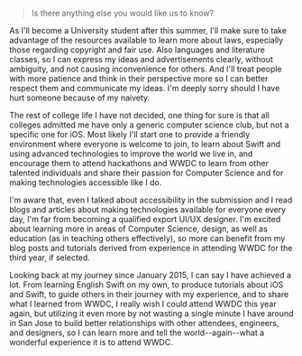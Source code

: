 > Is there anything else you would like us to know?

As I'll become a University student after this summer, I'll make sure to take advantage of the resources available to learn more about laws, especially those regarding copyright and fair use. Also languages and literature classes, so I can express my ideas and advertisements clearly, without ambiguity, and not causing inconvenience for others. And I'll treat people with more patience and think in their perspective more so I can better respect them and communicate my ideas. I'm deeply sorry should I have hurt someone because of my naivety.

The rest of college life I have not decided, one thing for sure is that all colleges admitted me have only a generic computer science club, but not a specific one for iOS. Most likely I'll start one to provide a friendly environment where everyone is welcome to join, to learn about Swift and using advanced technologies to improve the world we live in, and encourage them to attend hackathons and WWDC to learn from other talented individuals and share their passion for Computer Science and for making technologies accessible like I do.

I'm aware that, even I talked about accessibility in the submission and I read blogs and articles about making technologies available for everyone every day, I'm far from becoming a qualified export UI/UX designer. I'm excited about learning more in areas of Computer Science, design, as well as education (as in teaching others effectively), so more can benefit from my blog posts and tutorials derived from experience in attending WWDC for the third year, if selected.

Looking back at my journey since January 2015, I can say I have achieved a lot. From learning English Swift on my own, to produce tutorials about iOS and Swift, to guide others in their journey with my experience, and to share what I learned from WWDC, I really wish I could attend WWDC this year again, but utilizing it even more by not wasting a single minute I have around in San Jose to build better relationships with other attendees, engineers, and designers, so I can learn more and tell the world--again--what a wonderful experience it is to attend WWDC.
